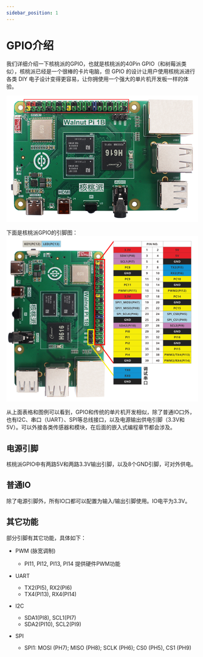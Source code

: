 ```yaml
---
sidebar_position: 1
---
```


# GPIO介绍

我们详细介绍一下核桃派的GPIO，也就是核桃派的40Pin GPIO（和树莓派类似），核桃派已经是一个很棒的卡片电脑，但 GPIO 的设计让用户使用核桃派进行各类 DIY 电子设计变得更容易，让你拥使用一个强大的单片机开发板一样的体验。

![gpio](./img/gpio_intro/gpio.png)

下面是核桃派GPIO的引脚图：
![pinout](./img/gpio_intro/pinout.png)

从上面表格和图例可以看到，GPIO和传统的单片机开发相似，除了普通IO口外，也有I2C、串口（UART）、SPI等总线接口，以及电源输出供电引脚（3.3V和5V）。可以外接各类传感器和模块，在后面的嵌入式编程章节都会涉及。

## 电源引脚

核桃派GPIO中有两路5V和两路3.3V输出引脚，以及8个GND引脚，可对外供电。

## 普通IO

除了电源引脚外，所有IO口都可以配置为输入/输出引脚使用。IO电平为3.3V。

## 其它功能

部分引脚有其它功能，具体如下：

- PWM (脉宽调制)
    - PI11, PI12, PI13, PI14 提供硬件PWM功能

- UART 
    - TX2(PI5), RX2(PI6)
    - TX4(PI13), RX4(PI14)

- I2C 
    - SDA1(PI8), SCL1(PI7)
    - SDA2(PI10), SCL2(PI9)

- SPI 
    - SPI1: MOSI (PH7); MISO (PH8); SCLK (PH6); CS0 (PH5), CS1 (PH9)
